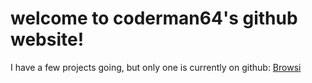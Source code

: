 # welcome to coderman64's github website!
I have a few projects going, but only one is currently on github:
[Browsi](http://coderman64.github.io/browsi)
